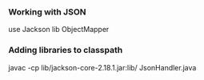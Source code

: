 ### Working with JSON
use Jackson lib ObjectMapper

### Adding libraries to classpath
javac -cp lib/jackson-core-2.18.1.jar:lib/ JsonHandler.java